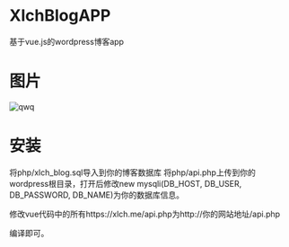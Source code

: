 # XlchBlogAPP
基于vue.js的wordpress博客app

# 图片
![qwq](https://xlch.me/wp-content/uploads/2018/07/201807272344.png)

# 安装
将php/xlch_blog.sql导入到你的博客数据库
将php/api.php上传到你的wordpress根目录，打开后修改new mysqli(DB_HOST, DB_USER, DB_PASSWORD, DB_NAME)为你的数据库信息。

修改vue代码中的所有https://xlch.me/api.php为http://你的网站地址/api.php

编译即可。

